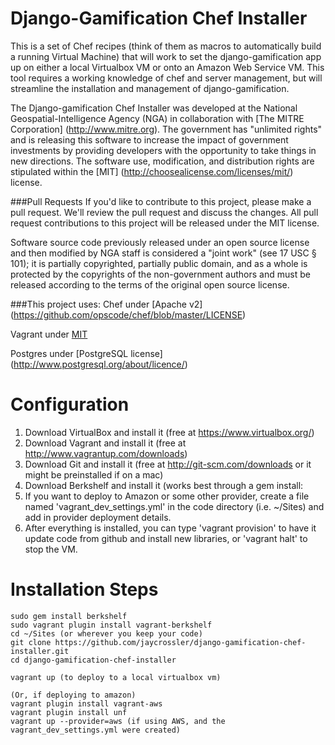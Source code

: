 # Django-Gamification Chef Installer

This is a set of Chef recipes (think of them as macros to automatically build a running Virtual Machine) that will work to set the django-gamification app up on either a local Virtualbox VM or onto an Amazon Web Service VM. This tool requires a working knowledge of chef and server management, but will streamline the installation and management of django-gamification.

The Django-gamification Chef Installer was developed at the National Geospatial-Intelligence Agency (NGA) in collaboration with [The MITRE Corporation] (http://www.mitre.org).  The government has "unlimited rights" and is releasing this software to increase the impact of government investments by providing developers with the opportunity to take things in new directions. The software use, modification, and distribution rights are stipulated within the [MIT] (http://choosealicense.com/licenses/mit/) license.

###Pull Requests
If you'd like to contribute to this project, please make a pull request. We'll review the pull request and discuss the changes. All pull request contributions to this project will be released under the MIT license.  

Software source code previously released under an open source license and then modified by NGA staff is considered a "joint work" (see 17 USC § 101); it is partially copyrighted, partially public domain, and as a whole is protected by the copyrights of the non-government authors and must be released according to the terms of the original open source license.

###This project uses:
Chef under [Apache v2] (https://github.com/opscode/chef/blob/master/LICENSE)

Vagrant under [MIT](https://github.com/mitchellh/vagrant/blob/master/LICENSE)

Postgres under [PostgreSQL license] (http://www.postgresql.org/about/licence/)


Configuration
=============

1. Download VirtualBox and install it (free at https://www.virtualbox.org/)
2. Download Vagrant and install it (free at http://www.vagrantup.com/downloads)
3. Download Git and install it (free at http://git-scm.com/downloads or it might be preinstalled if on a mac)
4. Download Berkshelf and install it (works best through a gem install:
5. If you want to deploy to Amazon or some other provider, create a file named 'vagrant_dev_settings.yml' in the code directory (i.e. ~/Sites) and add in provider deployment details.
6. After everything is installed, you can type 'vagrant provision' to have it update code from github and install new libraries, or 'vagrant halt' to stop the VM.

Installation Steps
==================

    sudo gem install berkshelf
    sudo vagrant plugin install vagrant-berkshelf
    cd ~/Sites (or wherever you keep your code)
    git clone https://github.com/jaycrossler/django-gamification-chef-installer.git
    cd django-gamification-chef-installer

    vagrant up (to deploy to a local virtualbox vm)

    (Or, if deploying to amazon)
    vagrant plugin install vagrant-aws
    vagrant plugin install unf
    vagrant up --provider=aws (if using AWS, and the vagrant_dev_settings.yml were created)
